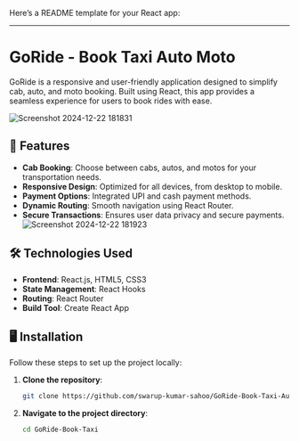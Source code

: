 Here’s a README template for your React app:

---

# GoRide - Book Taxi Auto Moto

GoRide is a responsive and user-friendly application designed to simplify cab, auto, and moto booking. Built using React, this app provides a seamless experience for users to book rides with ease.

![Screenshot 2024-12-22 181831](https://github.com/user-attachments/assets/747de483-48f7-468a-befb-d03e0f2a0715)


## 🚀 Features

- **Cab Booking**: Choose between cabs, autos, and motos for your transportation needs.
- **Responsive Design**: Optimized for all devices, from desktop to mobile.
- **Payment Options**: Integrated UPI and cash payment methods.
- **Dynamic Routing**: Smooth navigation using React Router.
- **Secure Transactions**: Ensures user data privacy and secure payments.
  ![Screenshot 2024-12-22 181923](https://github.com/user-attachments/assets/a995cdc8-bfb6-47f5-8100-3549c7e726a3)

## 🛠️ Technologies Used

- **Frontend**: React.js, HTML5, CSS3
- **State Management**: React Hooks
- **Routing**: React Router
- **Build Tool**: Create React App

## 🖥️ Installation

Follow these steps to set up the project locally:

1. **Clone the repository**:
   ```bash
   git clone https://github.com/swarup-kumar-sahoo/GoRide-Book-Taxi-Auto-Moto.git
   ```
2. **Navigate to the project directory**:
   ```bash
   cd GoRide-Book-Taxi
